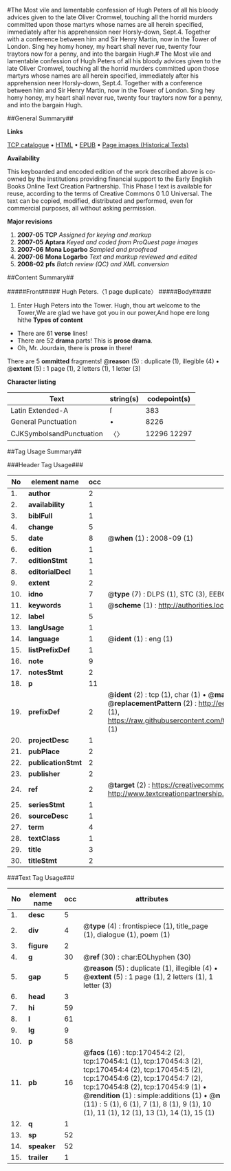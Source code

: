 #The Most vile and lamentable confession of Hugh Peters of all his bloody advices given to the late Oliver Cromwel, touching all the horrid murders committed upon those martyrs whose names are all herein specified, immediately after his apprehension neer Horsly-down, Sept.4. Together with a conference between him and Sir Henry Martin, now in the Tower of London. Sing hey homy honey, my heart shall never rue, twenty four traytors now for a penny, and into the bargain Hugh.#
The Most vile and lamentable confession of Hugh Peters of all his bloody advices given to the late Oliver Cromwel, touching all the horrid murders committed upon those martyrs whose names are all herein specified, immediately after his apprehension neer Horsly-down, Sept.4. Together with a conference between him and Sir Henry Martin, now in the Tower of London. Sing hey homy honey, my heart shall never rue, twenty four traytors now for a penny, and into the bargain Hugh.

##General Summary##

**Links**

[TCP catalogue](http://www.ota.ox.ac.uk/tcp/)  • 
[HTML](http://tei.it.ox.ac.uk/tcp/Texts-HTML/free/A89/A89379.html)  • 
[EPUB](http://tei.it.ox.ac.uk/tcp/Texts-EPUB/free/A89/A89379.epub) • 
[Page images (Historical Texts)](https://data.historicaltexts.jisc.ac.uk/view?pubId=eebo-99868502e&pageId=eebo-99868502e-170454-1)

**Availability**

This keyboarded and encoded edition of the
	       work described above is co-owned by the institutions
	       providing financial support to the Early English Books
	       Online Text Creation Partnership. This Phase I text is
	       available for reuse, according to the terms of Creative
	       Commons 0 1.0 Universal. The text can be copied,
	       modified, distributed and performed, even for
	       commercial purposes, all without asking permission.

**Major revisions**

1. __2007-05__ __TCP__ *Assigned for keying and markup*
1. __2007-05__ __Aptara__ *Keyed and coded from ProQuest page images*
1. __2007-06__ __Mona Logarbo__ *Sampled and proofread*
1. __2007-06__ __Mona Logarbo__ *Text and markup reviewed and edited*
1. __2008-02__ __pfs__ *Batch review (QC) and XML conversion*

##Content Summary##

#####Front#####
Hugh Peters.〈1 page duplicate〉
#####Body#####

1. Enter Hugh Peters into the
Tower.
Hugh, thou art welcome
to the Tower,We are glad we have got
you in our power,And hope ere long hithe
**Types of content**

  * There are 61 **verse** lines!
  * There are 52 **drama** parts! This is **prose drama**.
  * Oh, Mr. Jourdain, there is **prose** in there!

There are 5 **ommitted** fragments! 
 @__reason__ (5) : duplicate (1), illegible (4)  •  @__extent__ (5) : 1 page (1), 2 letters (1), 1 letter (3)

**Character listing**


|Text|string(s)|codepoint(s)|
|---|---|---|
|Latin Extended-A|ſ|383|
|General Punctuation|•|8226|
|CJKSymbolsandPunctuation|〈〉|12296 12297|

##Tag Usage Summary##

###Header Tag Usage###

|No|element name|occ|attributes|
|---|---|---|---|
|1.|__author__|2||
|2.|__availability__|1||
|3.|__biblFull__|1||
|4.|__change__|5||
|5.|__date__|8| @__when__ (1) : 2008-09 (1)|
|6.|__edition__|1||
|7.|__editionStmt__|1||
|8.|__editorialDecl__|1||
|9.|__extent__|2||
|10.|__idno__|7| @__type__ (7) : DLPS (1), STC (3), EEBO-CITATION (1), PROQUEST (1), VID (1)|
|11.|__keywords__|1| @__scheme__ (1) : http://authorities.loc.gov/ (1)|
|12.|__label__|5||
|13.|__langUsage__|1||
|14.|__language__|1| @__ident__ (1) : eng (1)|
|15.|__listPrefixDef__|1||
|16.|__note__|9||
|17.|__notesStmt__|2||
|18.|__p__|11||
|19.|__prefixDef__|2| @__ident__ (2) : tcp (1), char (1)  •  @__matchPattern__ (2) : ([0-9\-]+):([0-9IVX]+) (1), (.+) (1)  •  @__replacementPattern__ (2) : http://eebo.chadwyck.com/downloadtiff?vid=$1&page=$2 (1), https://raw.githubusercontent.com/textcreationpartnership/Texts/master/tcpchars.xml#$1 (1)|
|20.|__projectDesc__|1||
|21.|__pubPlace__|2||
|22.|__publicationStmt__|2||
|23.|__publisher__|2||
|24.|__ref__|2| @__target__ (2) : https://creativecommons.org/publicdomain/zero/1.0/ (1), http://www.textcreationpartnership.org/docs/. (1)|
|25.|__seriesStmt__|1||
|26.|__sourceDesc__|1||
|27.|__term__|4||
|28.|__textClass__|1||
|29.|__title__|3||
|30.|__titleStmt__|2||


###Text Tag Usage###

|No|element name|occ|attributes|
|---|---|---|---|
|1.|__desc__|5||
|2.|__div__|4| @__type__ (4) : frontispiece (1), title_page (1), dialogue (1), poem (1)|
|3.|__figure__|2||
|4.|__g__|30| @__ref__ (30) : char:EOLhyphen (30)|
|5.|__gap__|5| @__reason__ (5) : duplicate (1), illegible (4)  •  @__extent__ (5) : 1 page (1), 2 letters (1), 1 letter (3)|
|6.|__head__|3||
|7.|__hi__|59||
|8.|__l__|61||
|9.|__lg__|9||
|10.|__p__|58||
|11.|__pb__|16| @__facs__ (16) : tcp:170454:2 (2), tcp:170454:1 (1), tcp:170454:3 (2), tcp:170454:4 (2), tcp:170454:5 (2), tcp:170454:6 (2), tcp:170454:7 (2), tcp:170454:8 (2), tcp:170454:9 (1)  •  @__rendition__ (1) : simple:additions (1)  •  @__n__ (11) : 5 (1), 6 (1), 7 (1), 8 (1), 9 (1), 10 (1), 11 (1), 12 (1), 13 (1), 14 (1), 15 (1)|
|12.|__q__|1||
|13.|__sp__|52||
|14.|__speaker__|52||
|15.|__trailer__|1||
